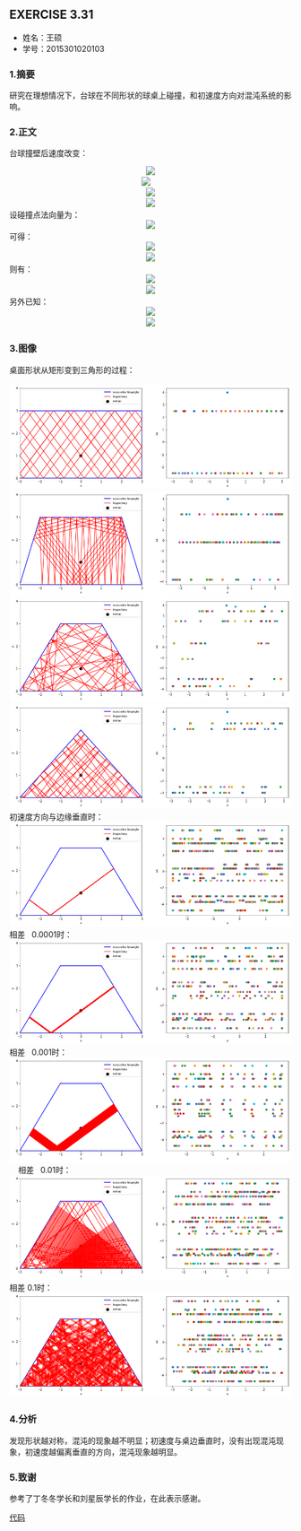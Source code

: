  

## EXERCISE 3.31
* 姓名：王硕
* 学号：2015301020103
### 1.摘要
研究在理想情况下，台球在不同形状的球桌上碰撞，和初速度方向对混沌系统的影响。
### 2.正文        
台球撞壁后速度改变：    
<div align=center>    
<img src="http://latex.codecogs.com/gif.latex?\overrightarrow{v_{i,\perp\,}}=(\overrightarrow{v_{i}}\cdot\,\widehat{n})\widehat{n}">        </div><div align=center>  
<img src="http://latex.codecogs.com/gif.latex?\overrightarrow{v_{i,\parallel\,}}=\overrightarrow{v_{i}}-\overrightarrow{v_{i,\perp\,}}">      
</div>
<div align=center>
<img src="http://latex.codecogs.com/gif.latex?\overrightarrow{v_{f,\perp\,}}=-\overrightarrow{v_{i,\perp\,}}">    
 </div><div align=center>
<img src="http://latex.codecogs.com/gif.latex?\overrightarrow{v_{f,\parallel\,}}=\overrightarrow{v_{i,\parallel\,}}">    
 </div>   
设碰撞点法向量为：
<div align=center>
<img src="http://latex.codecogs.com/gif.latex?\widehat{n}=a\widehat{i}+b\widehat{j}"> 
</div>
可得：
<div align=center>
<img src="http://latex.codecogs.com/gif.latex?\overrightarrow{v_{i\,}}=v_{i,x\,}\widehat{i}+\overrightarrow{v_{i,y}}\widehat{j}"> 
 </div><div align=center>
<img src="http://latex.codecogs.com/gif.latex?\overrightarrow{v_{f\,}}=v_{f,x}\widehat{i}+\overrightarrow{v_{f,y}}\widehat{j}">
    </div>
则有：
<div align=center>
<img src="http://latex.codecogs.com/gif.latex?v_{f,x}=(1-2a^{2})v_{i,x}-2abv_{i,y}">
 </div><div align=center>
<img src="http://latex.codecogs.com/gif.latex?v_{f,y}=(1-2b^{2})v_{i,y}-2abv_{i,x}">
    </div>
另外已知：
<div align=center>
<img src="http://latex.codecogs.com/gif.latex?\frac{\mathrm{d}x}{\mathrm{d}t}=v_{x}"> 
 </div><div align=center>
<img src="http://latex.codecogs.com/gif.latex?\frac{\mathrm{d}y}{\mathrm{d}t}=v_{y}"> 
    </div>        
    
### 3.图像

桌面形状从矩形变到三角形的过程：    
    
![](https://github.com/March0ns/Computional_Physics_N2015301020103/blob/master/EXERCISE/F_8_1.png)
![](https://github.com/March0ns/Computional_Physics_N2015301020103/blob/master/EXERCISE/F_8_2.png)    
![](https://github.com/March0ns/Computional_Physics_N2015301020103/blob/master/EXERCISE/F_8_3.png)     
![](https://github.com/March0ns/Computional_Physics_N2015301020103/blob/master/EXERCISE/F_8_4.png)      
 初速度方向与边缘垂直时：    
![](https://github.com/March0ns/Computional_Physics_N2015301020103/blob/master/EXERCISE/F_8_5.png)    
 相差   0.0001时：    
![](https://github.com/March0ns/Computional_Physics_N2015301020103/blob/master/EXERCISE/F_8_6.png)     
  相差   0.001时：    
![](https://github.com/March0ns/Computional_Physics_N2015301020103/blob/master/EXERCISE/F_8_7.png)    
  相差   0.01时：
![](https://github.com/March0ns/Computional_Physics_N2015301020103/blob/master/EXERCISE/F_8_8.png)
 相差   0.1时：    
![](https://github.com/March0ns/Computional_Physics_N2015301020103/blob/master/EXERCISE/F_8_9.png)
 ### 4.分析
 发现形状越对称，混沌的现象越不明显；初速度与桌边垂直时，没有出现混沌现象，初速度越偏离垂直的方向，混沌现象越明显。
 ### 5.致谢
 参考了丁冬冬学长和刘星辰学长的作业，在此表示感谢。    
 
 [代码](https://github.com/March0ns/Computional_Physics_N2015301020103/blob/master/EXERCISE/temp8.py)
